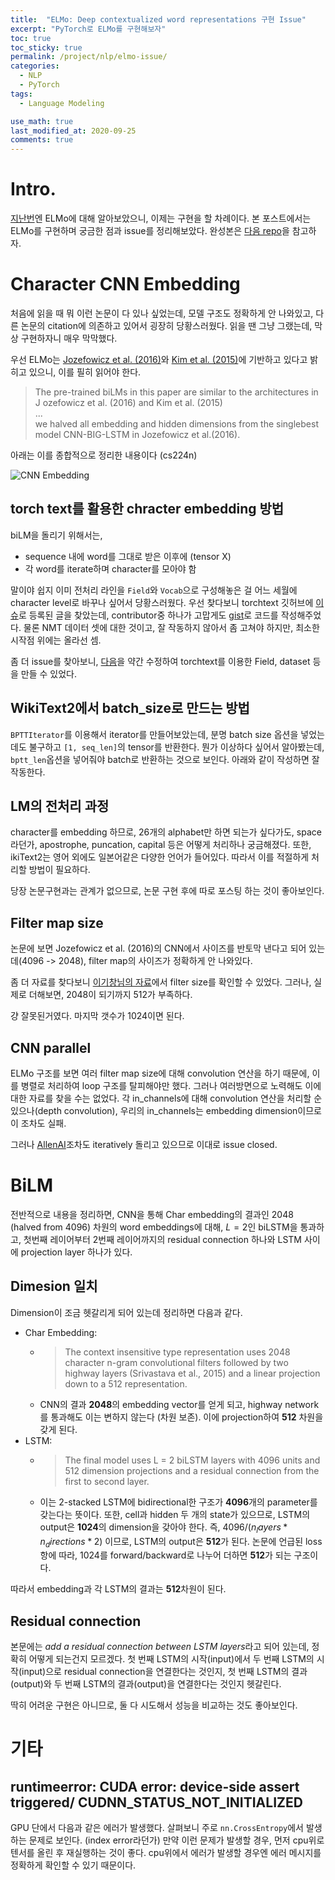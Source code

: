 ```yaml
---
title:  "ELMo: Deep contextualized word representations 구현 Issue"
excerpt: "PyTorch로 ELMo를 구현해보자"
toc: true
toc_sticky: true
permalink: /project/nlp/elmo-issue/
categories:
  - NLP
  - PyTorch
tags:
  - Language Modeling

use_math: true
last_modified_at: 2020-09-25
comments: true
---
```


# Intro.

[지난번](/project/nlp/elmo-review/)엔 ELMo에 대해 알아보았으니, 이제는 구현을 할 차례이다.
본 포스트에서는 ELMo를 구현하며 궁금한 점과 issue를 정리해보았다. 완성본은 [다음 repo](https://github.com/InhyeokYoo/NLP/tree/master/papers/4.ELMo)을 참고하자.

# Character CNN Embedding

처음에 읽을 때 뭐 이런 논문이 다 있나 싶었는데, 모델 구조도 정확하게 안 나와있고, 다른 논문의 citation에 의존하고 있어서 굉장히 당황스러웠다.
읽을 땐 그냥 그랬는데, 막상 구현하자니 매우 막막했다.

우선 ELMo는 [Jozefowicz et al. (2016)](https://arxiv.org/abs/1602.02410)와 [Kim et al. (2015)](https://arxiv.org/pdf/1508.06615.pdf)에 기반하고 있다고 밝히고 있으니, 이를 필히 읽어야 한다.

> The pre-trained biLMs in this paper are similar to the  architectures in  J ozefowicz  et al. (2016) and Kim  et  al.  (2015)  
...  
we halved all embedding and hidden dimensions from the singlebest model CNN-BIG-LSTM in Jozefowicz et al.(2016).

아래는 이를 종합적으로 정리한 내용이다 (cs224n)

![CNN Embedding](https://user-images.githubusercontent.com/47516855/94338680-2b9b6800-002f-11eb-83b3-34f3f5df884d.png)

## torch text를 활용한 chracter embedding 방법

biLM을 돌리기 위해서는, 
- sequence 내에 word를 그대로 받은 이후에 (tensor X)
- 각 word를 iterate하며 character를 모아야 함

말이야 쉽지 이미 전처리 라인을 `Field`와 `Vocab`으로 구성해놓은 걸 어느 세월에 character level로 바꾸나 싶어서 당황스러웠다. 
우선 찾다보니 torchtext 깃허브에 [이슈](https://github.com/pytorch/text/issues/834)로 등록된 글을 찾았는데, contributor중 하나가 고맙게도 [gist](https://gist.github.com/akurniawan/30719686669dced49e7ced720329a616)로 코드를 작성해주었다. 물론 NMT 데이터 셋에 대한 것이고, 잘 작동하지 않아서 좀 고쳐야 하지만, 최소한 시작점 위에는 올라선 셈.

좀 더 issue를 찾아보니, [다음](https://github.com/pytorch/text/issues/444)을 약간 수정하여 torchtext를 이용한 Field, dataset 등을 만들 수 있었다.

## WikiText2에서 batch_size로 만드는 방법

`BPTTIterator`를 이용해서 iterator를 만들어보았는데, 분명 batch size 옵션을 넣었는데도 불구하고 `[1, seq_len]`의 tensor를 반환한다. 뭔가 이상하다 싶어서 알아봤는데, `bptt_len`옵션을 넣어줘야 batch로 반환하는 것으로 보인다. 아래와 같이 작성하면 잘 작동한다.

<script src="https://gist.github.com/InhyeokYoo/827545227b081452cd2345010e23aff8.js"></script>

## LM의 전처리 과정

character를 embedding 하므로, 26개의 alphabet만 하면 되는가 싶다가도, space라던가, apostrophe, puncation, capital 등은 어떻게 처리하나 궁금해졌다. 또한, ikiText2는 영어 외에도 일본어같은 다양한 언어가 들어있다. 따라서 이를 적절하게 처리할 방법이 필요하다.

당장 논문구현과는 관계가 없으므로, 논문 구현 후에 따로 포스팅 하는 것이 좋아보인다.

## Filter map size

논문에 보면 Jozefowicz et al. (2016)의 CNN에서 사이즈를 반토막 낸다고 되어 있는데(4096 -> 2048), filter map의 사이즈가 정확하게 안 나와있다.

좀 더 자료를 찾다보니 [이기창님의 자료](https://github.com/ratsgo/embedding/blob/master/models/bilm/training.py#L114)에서 filter size를 확인할 수 있었다. 
그러나, 실제로 더해보면, 2048이 되기까지 512가 부족하다.

걍 잘못된거였다. 마지막 갯수가 1024이면 된다.

## CNN parallel

ELMo 구조를 보면 여러 filter map size에 대해 convolution 연산을 하기 때문에, 이를 병렬로 처리하여 loop 구조를 탈피해야만 했다.
그러나 여러방면으로 노력해도 이에 대한 자료를 찾을 수는 없었다. 각 in_channels에 대해 convolution 연산을 처리할 순 있으나(depth convolution), 우리의 in_channels는 embedding dimension이므로 이 조차도 실패.

그러나 [AllenAI](https://github.com/allenai/allennlp/blob/master/allennlp/modules/elmo.py#L410)조차도 iteratively 돌리고 있으므로 이대로 issue closed.

# BiLM

전반적으로 내용을 정리하면, CNN을 통해 Char embedding의 결과인 2048 (halved from 4096) 차원의 word embeddings에 대해, $L=2$인 biLSTM을 통과하고, 첫번째 레이어부터 2번째 레이어까지의 residual connection 하나와 LSTM 사이에 projection layer 하나가 있다.

## Dimesion 일치

Dimension이 조금 헷갈리게 되어 있는데 정리하면 다음과 같다.

- Char Embedding:
  - > The context insensitive type representation uses 2048 character n-gram convolutional filters followed by two highway layers (Srivastava et al., 2015) and a linear projection down to a 512 representation.
  - CNN의 결과 **2048**의 embedding vector를 얻게 되고, highway network를 통과해도 이는 변하지 않는다 (차원 보존). 이에 projection하여 **512** 차원을 갖게 된다.
- LSTM:
  - > The final model uses L = 2 biLSTM layers with 4096 units and 512 dimension projections and a residual connection from the first to second layer.
  - 이는 2-stacked LSTM에 bidirectional한 구조가 **4096**개의 parameter를 갖는다는 뜻이다. 또한, cell과 hidden 두 개의 state가 있으므로, LSTM의 output은 **1024**의 dimension을 갖아야 한다. 즉, $4096 / (n_layers * n_directions * 2)$ 이므로, LSTM의 output은 **512**가 된다. 논문에 언급된 loss항에 따라, 1024를 forward/backward로 나누어 더하면 **512**가 되는 구조이다.

따라서 embedding과 각 LSTM의 결과는 **512**차원이 된다.

## Residual connection

본문에는 *add a residual connection between LSTM layers*라고 되어 있는데, 정확히 어떻게 되는건지 모르겠다. 첫 번째 LSTM의 시작(input)에서 두 번째 LSTM의 시작(input)으로 residual connection을 연결한다는 것인지, 첫 번째 LSTM의 결과(output)와 두 번째 LSTM의 결과(output)을 연결한다는 것인지 헷갈린다. 

딱히 어려운 구현은 아니므로, 둘 다 시도해서 성능을 비교하는 것도 좋아보인다.

# 기타

## runtimeerror: CUDA error: device-side assert triggered/ CUDNN_STATUS_NOT_INITIALIZED

GPU 단에서 다음과 같은 에러가 발생했다. 살펴보니 주로 `nn.CrossEntropy`에서 발생하는 문제로 보인다. (index error라던가)
만약 이런 문제가 발생할 경우, 먼저 cpu위로 텐서를 올린 후 재실행하는 것이 좋다. cpu위에서 에러가 발생할 경우엔 에러 메시지를 정확하게 확인할 수 있기 때문이다.